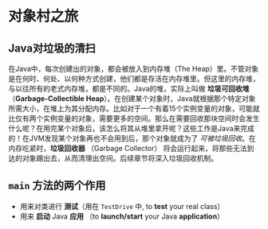 # 对象村之旅

## Java对垃圾的清扫

在Java中，每次创建出的对象，都会被放入到内存堆（The Heap）里。不管对象是在何时、何处、以何种方式创建，他们都是存活在内存堆里。但这里的内存堆，与以往所有的老式内存堆，都是不同的。Java的堆，实际上叫做 **垃圾可回收堆** （**Garbage-Collectible Heap**）。在创建某个对象时，Java就根据那个特定对象所需大小，在堆上为其分配内存。比如对于一个有着15个实例变量的对象，可能就比仅有两个实例变量的对象，需要更多的空间。那么在需要回收那块空间时会发生什么呢？在用完某个对象后，该怎么将其从堆里拿开呢？这些工作是Java来完成的！在JVM发现某个对象再也不会用到后，那个对象就成为了 _可被垃圾回收_。在内存吃紧时，**垃圾回收器** （Garbage Collector） 将会运行起来，将那些无法到达的对象踢出去，从而清理出空间。后续章节将深入垃圾回收机制。

## `main` 方法的两个作用

- 用来对类进行 **测试**（用在 `TestDrive` 中, to **test** your real class）
- 用来 **启动** Java **应用** （to **launch/start** your Java **application**）
